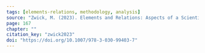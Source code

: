 ```yaml
---
tags: [elements-relations, methodology, analysis]
source: "Zwick, M. (2023). Elements and Relations: Aspects of a Scientific Metaphysics (Vol. 35). Springer International Publishing."
page: 167
chapter: ""
citation_key: "zwick2023"
doi: "https://doi.org/10.1007/978-3-030-99403-7"
---
```


